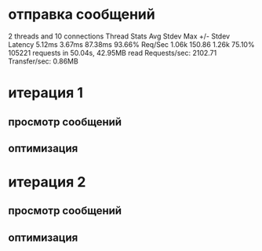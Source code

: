# отправка сообщений
  2 threads and 10 connections
  Thread Stats   Avg      Stdev     Max   +/- Stdev
    Latency     5.12ms    3.67ms  87.38ms   93.66%
    Req/Sec     1.06k   150.86     1.26k    75.10%
  105221 requests in 50.04s, 42.95MB read
Requests/sec:   2102.71
Transfer/sec:      0.86MB

# итерация 1

## просмотр сообщений

## оптимизация

# итерация 2

## просмотр сообщений

## оптимизация